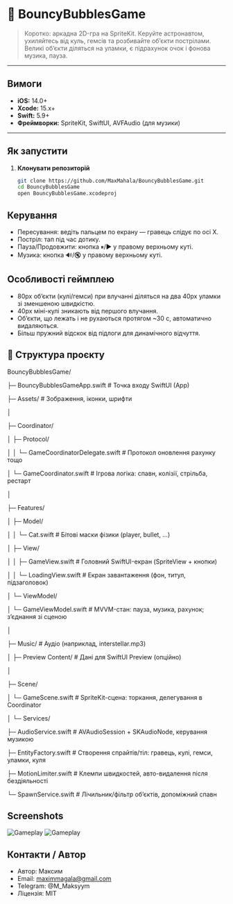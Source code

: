 # 🌌 BouncyBubblesGame

> Коротко: аркадна 2D-гра на SpriteKit. Керуйте астронавтом, ухиляйтесь від куль, гемсів та розбивайте об’єкти пострілами. Великі об’єкти діляться на уламки, є підрахунок очок і фонова музика, пауза.

---

## Вимоги

- **iOS:** 14.0+
- **Xcode:** 15.x+
- **Swift:** 5.9+
- **Фреймворки:** SpriteKit, SwiftUI, AVFAudio (для музики)

---

## Як запустити

1. **Клонувати репозиторій**
   ```bash
   git clone https://github.com/MaxMahala/BouncyBubblesGame.git
   cd BouncyBubblesGame
   open BouncyBubblesGame.xcodeproj

## Керування

- Пересування: ведіть пальцем по екрану — гравець слідує по осі X.
- Постріл: тап під час дотику.
- Пауза/Продовжити: кнопка ⏸/▶ у правому верхньому куті.
- Музика: кнопка 🔊/🔇 у правому верхньому куті.

## Особливості геймплею

- 80px об’єкти (кулі/гемси) при влучанні діляться на два 40px уламки зі зменшеною швидкістю.
- 40px міні-кулі зникають від першого влучання.
- Об’єкти, що лежать і не рухаються протягом ~30 с, автоматично видаляються.
- Більш пружний відскок від підлоги для динамічного відчуття.

## 📁 Структура проєкту

BouncyBubblesGame/

├─ BouncyBubblesGameApp.swift # Точка входу SwiftUI (App)

├─ Assets/ # Зображення, іконки, шрифти

│

├─ Coordinator/

│ ├─ Protocol/

│ │ └─ GameCoordinatorDelegate.swift # Протокол оновлення рахунку тощо

│ └─ GameCoordinator.swift # Ігрова логіка: спавн, колізії, стрільба, рестарт

│

├─ Features/

│ ├─ Model/

│ │ └─ Cat.swift # Бітові маски фізики (player, bullet, …)

│ ├─ View/

│ │ ├─ GameView.swift # Головний SwiftUI-екран (SpriteView + кнопки)

│ │ └─ LoadingView.swift # Екран завантаження (фон, титул, підзаголовок)

│ └─ ViewModel/

│ └─ GameViewModel.swift # MVVM-стан: пауза, музика, рахунок; зʼєднання зі сценою

│

├─ Music/ # Аудіо (наприклад, interstellar.mp3)

│
├─ Preview Content/ # Дані для SwiftUI Preview (опційно)

│

├─ Scene/

│ └─ GameScene.swift # SpriteKit-сцена: торкання, делегування в Coordinator

│
└─ Services/

├─ AudioService.swift # AVAudioSession + SKAudioNode, керування музикою

├─ EntityFactory.swift # Створення спрайтів/тіл: гравець, кулі, гемси, уламки, куля

├─ MotionLimiter.swift # Клемпи швидкостей, авто-видалення після бездіяльності

└─ SpawnService.swift # Лічильник/фільтр обʼєктів, допоміжний спавн

## Screenshots

![Gameplay](BouncyBubblesGame/Screenshots/game.png)
![Gameplay](BouncyBubblesGame/Screenshots/game2.png)

## Контакти / Автор

- Автор: Максим
- Email: maximmagala@gmail.com
- Telegram: @M_Maksyym
- Ліцензія: MIT
